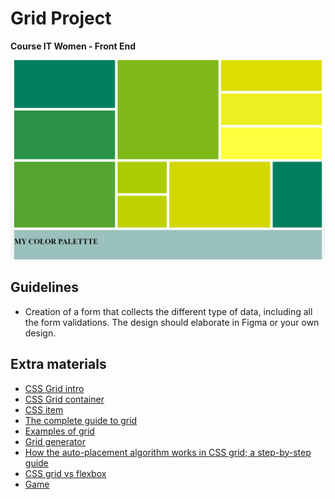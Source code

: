 # Grid Project
<b> Course IT Women - Front End </b>
<br>
<p align="center">
  <img src="https://github.com/glauciabierwagen/grid-project/blob/main/readmeimage.png"  heigth="650"/>
</p>

## Guidelines
- Creation of a form that collects the different type of data, including all the form validations. The design should elaborate in Figma or your own design.  

## Extra materials 

- [CSS Grid intro](//www.w3schools.com/css/css_grid.as) 
- [CSS Grid container](https://www.w3schools.com/css/css_grid_container.asp)
- [CSS item](https://www.w3schools.com/css/css_grid_item.asp)
- [The complete guide to grid](https://css-tricks.com/snippets/css/complete-guide-grid/) 
- [Examples of grid](https://gridbyexample.com/)
- [Grid generator](https://gr[id.layoutit.com) 
- [How the auto-placement algorithm works in CSS grid; a step-by-step guide](https://www.sitepoint.com/a-step-by-step-guide-to-the-auto-placement-algorithm-in-css-grid/) 
- [CSS grid vs flexbox](https://hackernoon.com/the-ultimate-css-battle-grid-vs-flexbox-d40da0449faf)
- [Game](https://cssgridgarden.com/)


